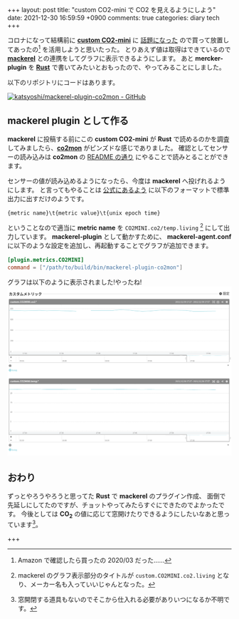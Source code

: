 +++
layout: post
title: "custom CO2-mini で CO2 を見えるようにしよう"
date: 2021-12-30 16:59:59 +0900
comments: true
categories: diary tech
+++

コロナになって結構前に [**custom CO2-mini**](https://www.kk-custom.co.jp/emp/CO2-mini.html)
に [話題になった](https://www.itmedia.co.jp/pcuser/articles/2012/18/news069.html)
ので買って放置してあったの[^buy-co2mon] を活用しようと思いたった。
とりあえず値は取得はできているので [**mackerel**](https://meckerel.io) との連携をしてグラフに表示できるようにします。
あと  **mercker-plugin** を [**Rust**](https://www.rust-lang.org) で書いてみたいとおもったので、やってみることにしました。

以下のリポジトリにコードはあります。

[![katsyoshi/mackerel-plugin-co2mon - GitHub](https://gh-card.dev/repos/katsyoshi/mackerel-plugin-co2mon.svg)](https://github.com/katsyoshi/mackerel-plugin-co2mon)

## mackerel plugin として作る
**mackerel** に投稿する前にこの **custom CO2-mini** が **Rust** で読めるのかを調査してみましたら、[**co2mon**](https://crates.io/crates/co2mon) がピンズドな感じでありました。
確認としてセンサーの読み込みは **co2mon** の [README の通り](https://github.com/lnicola/co2mon#permissions) にやることで読みとることができます。

センサーの値が読み込めるようになったら、今度は **mackerel** へ投げれるようにします。
と言ってもやることは [公式にあるよう](https://mackerel.io/ja/docs/entry/advanced/custom-metrics#post-metric) に以下のフォーマットで標準出力に出すだけのようです。

```
{metric name}\t{metric value}\t{unix epoch time}
```

ということなので適当に **metric name** を `CO2MINI.co2/temp.living` [^custom-co2mini] にして出力しています。
**mackerel-plugin** として動かすために、 **mackerel-agent.conf** に以下のような設定を追加し、再起動することでグラフが追加できます。

```toml
[plugin.metrics.CO2MINI]
command = ["/path/to/build/bin/mackerel-plugin-co2mon"]
```

グラフは以下のように表示されました!やったね!
![](/images/screenshot/co2mini-metrics.png)

## おわり

ずっとやろうやろうと思ってた **Rust** で **mackerel** のプラグイン作成、
面倒で先延しにしてたのですが、チョットやってみたらすぐにできたのでよかったです。
今後としては **CO<sub>2</sub>** の値に応じて窓開けたりできるようにしたいなあと思っています[^window]。

+++

[^buy-co2mon]: Amazon で確認したら買ったの 2020/03 だった……
[^custom-co2mini]: mackerel のグラフ表示部分のタイトルが `custom.CO2MINI.co2.living` となり、メーカー名も入っていいじゃんとなった。
[^window]: 窓開閉する道具もないのでそこから仕入れる必要がありいつになるか不明です。
